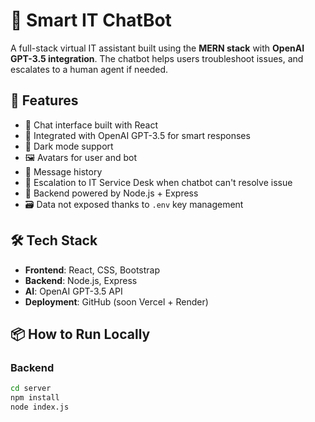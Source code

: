 # 🤖 Smart IT ChatBot

A full-stack virtual IT assistant built using the **MERN stack** with **OpenAI GPT-3.5 integration**. The chatbot helps users troubleshoot issues, and escalates to a human agent if needed.

## 🚀 Features

- 💬 Chat interface built with React
- 🧠 Integrated with OpenAI GPT-3.5 for smart responses
- 🌙 Dark mode support
- 🖼️ Avatars for user and bot
- 📨 Message history
- 🚨 Escalation to IT Service Desk when chatbot can't resolve issue
- 🔐 Backend powered by Node.js + Express
- 🗃️ Data not exposed thanks to `.env` key management

## 🛠 Tech Stack

- **Frontend**: React, CSS, Bootstrap
- **Backend**: Node.js, Express
- **AI**: OpenAI GPT-3.5 API
- **Deployment**: GitHub (soon Vercel + Render)

## 📦 How to Run Locally

### Backend

```bash
cd server
npm install
node index.js
